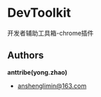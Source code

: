 DevToolkit
==========

开发者辅助工具箱-chrome插件



## Authors

**anttribe(yong.zhao)**
- anshenglimin@163.com
